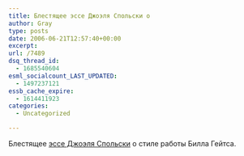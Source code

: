 ```yaml
---
title: Блестящее эссе Джоэля Спольски о
author: Gray
type: posts
date: 2006-06-21T12:57:40+00:00
excerpt:
url: /7489
dsq_thread_id:
  - 1685540604
esml_socialcount_LAST_UPDATED:
  - 1497237121
essb_cache_expire:
  - 1614411923
categories:
  - Uncategorized

---
```








Блестящее <a href="http://www.joelonsoftware.com/items/2006/06/16.html" target="_blank">эссе Джоэля Спольски</a> о стиле работы Билла Гейтса.